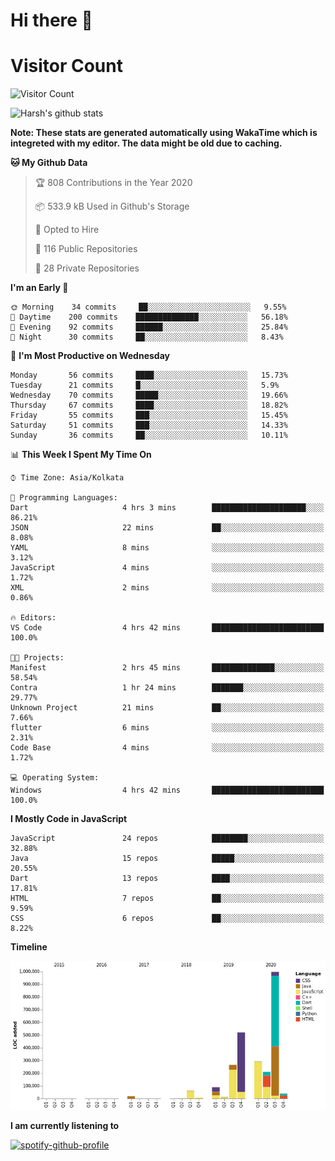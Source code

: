 # Hi there 👋 

# Visitor Count
![Visitor Count](https://profile-counter.glitch.me/harsh2201/count.svg)

![Harsh's github stats](https://github-readme-stats.vercel.app/api?username=harsh2201&show_icons=true&theme=radical)

**Note: These stats are generated automatically using WakaTime which is integreted with my editor. The data might be old due to caching.**

<!--START_SECTION:waka-->
**🐱 My Github Data** 

> 🏆 808 Contributions in the Year 2020
 > 
> 📦 533.9 kB Used in Github's Storage 
 > 
> 💼 Opted to Hire
 > 
> 📜 116 Public Repositories
 > 
> 🔑 28 Private Repositories 

**I'm an Early 🐤** 

```text
🌞 Morning    34 commits     ██░░░░░░░░░░░░░░░░░░░░░░░   9.55% 
🌆 Daytime    200 commits    ██████████████░░░░░░░░░░░   56.18% 
🌃 Evening    92 commits     ██████░░░░░░░░░░░░░░░░░░░   25.84% 
🌙 Night      30 commits     ██░░░░░░░░░░░░░░░░░░░░░░░   8.43%

```
📅 **I'm Most Productive on Wednesday** 

```text
Monday       56 commits     ████░░░░░░░░░░░░░░░░░░░░░   15.73% 
Tuesday      21 commits     █░░░░░░░░░░░░░░░░░░░░░░░░   5.9% 
Wednesday    70 commits     █████░░░░░░░░░░░░░░░░░░░░   19.66% 
Thursday     67 commits     ████░░░░░░░░░░░░░░░░░░░░░   18.82% 
Friday       55 commits     ███░░░░░░░░░░░░░░░░░░░░░░   15.45% 
Saturday     51 commits     ███░░░░░░░░░░░░░░░░░░░░░░   14.33% 
Sunday       36 commits     ██░░░░░░░░░░░░░░░░░░░░░░░   10.11%

```


📊 **This Week I Spent My Time On** 

```text
⌚︎ Time Zone: Asia/Kolkata

💬 Programming Languages: 
Dart                     4 hrs 3 mins        █████████████████████░░░░   86.21% 
JSON                     22 mins             ██░░░░░░░░░░░░░░░░░░░░░░░   8.08% 
YAML                     8 mins              ░░░░░░░░░░░░░░░░░░░░░░░░░   3.12% 
JavaScript               4 mins              ░░░░░░░░░░░░░░░░░░░░░░░░░   1.72% 
XML                      2 mins              ░░░░░░░░░░░░░░░░░░░░░░░░░   0.86%

🔥 Editors: 
VS Code                  4 hrs 42 mins       █████████████████████████   100.0%

🐱‍💻 Projects: 
Manifest                 2 hrs 45 mins       ██████████████░░░░░░░░░░░   58.54% 
Contra                   1 hr 24 mins        ███████░░░░░░░░░░░░░░░░░░   29.77% 
Unknown Project          21 mins             ██░░░░░░░░░░░░░░░░░░░░░░░   7.66% 
flutter                  6 mins              ░░░░░░░░░░░░░░░░░░░░░░░░░   2.31% 
Code Base                4 mins              ░░░░░░░░░░░░░░░░░░░░░░░░░   1.72%

💻 Operating System: 
Windows                  4 hrs 42 mins       █████████████████████████   100.0%

```

**I Mostly Code in JavaScript** 

```text
JavaScript               24 repos            ████████░░░░░░░░░░░░░░░░░   32.88% 
Java                     15 repos            █████░░░░░░░░░░░░░░░░░░░░   20.55% 
Dart                     13 repos            ████░░░░░░░░░░░░░░░░░░░░░   17.81% 
HTML                     7 repos             ██░░░░░░░░░░░░░░░░░░░░░░░   9.59% 
CSS                      6 repos             ██░░░░░░░░░░░░░░░░░░░░░░░   8.22%

```


**Timeline**

![Chart not found](https://github.com/harsh2201/harsh2201/blob/master/charts/bar_graph.png) 


<!--END_SECTION:waka-->


**I am currently listening to**

[![spotify-github-profile](https://spotify-github-profile.vercel.app/api/view?uid=0zd53poz5lu9da8yk1wq8bpss&cover_image=true)](https://spotify-github-profile.vercel.app/api/view?uid=0zd53poz5lu9da8yk1wq8bpss&redirect=true) 

